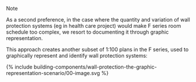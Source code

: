 <span class="transform-to-uppercase">Note</span>

As a second preference, in the case where the quantity and variation of wall protection systems (eg in health care project) would make F series room schedule too complex, we resort to documenting it through graphic representation.

This approach creates another subset of <span class="highlight-red">1:100</span> plans in the F series, used to
graphically represent and identify wall protection systems:

{% include building-components/wall-protection-the-graphic-representation-scenario/00-image.svg %}